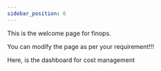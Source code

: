 ```yaml
---
sidebar_position: 6
---
```




This is the welcome page for finops.

You can modify the page as per your requirement!!!

Here, is the dashboard for cost management
